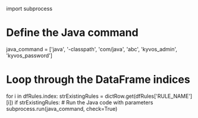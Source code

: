 import subprocess

# Define the Java command
java_command = ['java', '-classpath', 'com/java', 'abc', 'kyvos_admin', 'kyvos_password']

# Loop through the DataFrame indices
for i in dfRules.index:
    strExistingRules = dictRow.get(dfRules['RULE_NAME'][i])
    if strExistingRules:
        # Run the Java code with parameters
        subprocess.run(java_command, check=True)
